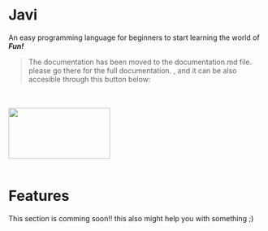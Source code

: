 # Javi
An easy programming language for beginners to start learning the world of <strong> <em>Fun!</em> </strong>

> The documentation has been moved to the documentation.md file. please go there for the full documentation. 
, and it can be also accesible through this button below:

<br></br>
[<img src="https://i.imgur.com/gCToGZG.png" height="100" width="200" />](https://github.com/Team-Java-Wolf/Javi/blob/main/gh/documentation.md/)
<br></br>

# Features

This section is comming soon!! this also might help you with something ;)
